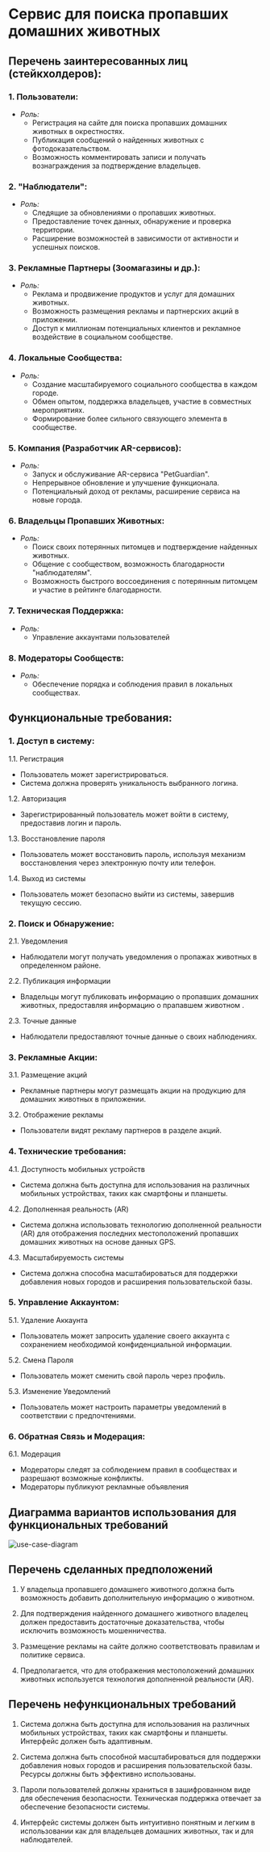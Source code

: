# Сервис для поиска пропавших домашних животных

## Перечень заинтересованных лиц (стейкхолдеров):

### 1. Пользователи:
   - *Роль:*
     - Регистрация на сайте для поиска пропавших домашних животных в окрестностях.
     - Публикация сообщений о найденных животных с фотодоказательством.
     - Возможность комментировать записи и получать вознаграждения за подтверждение владельцев.

### 2. "Наблюдатели":
   - *Роль:*
     - Следящие за обновлениями о пропавших животных.
     - Предоставление точек данных, обнаружение и проверка территории.
     - Расширение возможностей в зависимости от активности и успешных поисков.

### 3. Рекламные Партнеры (Зоомагазины и др.):
   - *Роль:*
     - Реклама и продвижение продуктов и услуг для домашних животных.
     - Возможность размещения рекламы и партнерских акций в приложении.
     - Доступ к миллионам потенциальных клиентов и рекламное воздействие в социальном сообществе.

### 4. Локальные Сообщества:
   - *Роль:*
     - Создание масштабируемого социального сообщества в каждом городе.
     - Обмен опытом, поддержка владельцев, участие в совместных мероприятиях.
     - Формирование более сильного связующего элемента в сообществе.

### 5. Компания (Разработчик AR-сервисов):
   - *Роль:*
     - Запуск и обслуживание AR-сервиса "PetGuardian".
     - Непрерывное обновление и улучшение функционала.
     - Потенциальный доход от рекламы, расширение сервиса на новые города.

### 6. Владельцы Пропавших Животных:
   - *Роль:*
     - Поиск своих потерянных питомцев и подтверждение найденных животных.
     - Общение с сообществом, возможность благодарности "наблюдателям".
     - Возможность быстрого воссоединения с потерянным питомцем и участие в рейтинге благодарности.

### 7. Техническая Поддержка:
   - *Роль:*
     - Управление аккаунтами пользователей

### 8. Модераторы Сообществ:
   - *Роль:*
     - Обеспечение порядка и соблюдения правил в локальных сообществах.

## Функциональные требования:

### 1. Доступ в систему:

1.1. Регистрация
   - Пользователь может зарегистрироваться.
   - Система должна проверять уникальность выбранного логина.

1.2. Авторизация
   - Зарегистрированный пользователь может войти в систему, предоставив логин и пароль.

1.3. Восстановление пароля
   - Пользователь может восстановить пароль, используя механизм восстановления через электронную почту или телефон.

1.4. Выход из системы
   - Пользователь может безопасно выйти из системы, завершив текущую сессию.

### 2. Поиск и Обнаружение:

2.1. Уведомления
   - Наблюдатели могут получать уведомления о пропажах животных в определенном районе.

2.2. Публикация информации
   - Владельцы могут публиковать информацию о пропавших домашних животных, предоставляя информацию о прапавшем животном .

2.3. Точные данные
   - Наблюдатели предоставляют точные данные о своих наблюдениях.

### 3. Рекламные Акции:

3.1. Размещение акций
   - Рекламные партнеры могут размещать акции на продукцию для домашних животных в приложении.

3.2. Отображение рекламы
   - Пользователи видят рекламу партнеров в разделе акций.

### 4. Технические требования:

4.1. Доступность мобильных устройств
   - Система должна быть доступна для использования на различных мобильных устройствах, таких как смартфоны и планшеты.

4.2. Дополненная реальность (AR)
   - Система должна использовать технологию дополненной реальности (AR) для отображения последних местоположений пропавших домашних животных на основе данных GPS.

4.3. Масштабируемость системы
   - Система должна способна масштабироваться для поддержки добавления новых городов и расширения пользовательской базы.

### 5. Управление Аккаунтом:

5.1. Удаление Аккаунта
   - Пользователь может запросить удаление своего аккаунта с сохранением необходимой конфиденциальной информации.

5.2. Смена Пароля
   - Пользователь может сменить свой пароль через профиль.

5.3. Изменение Уведомлений
   - Пользователь может настроить параметры уведомлений в соответствии с предпочтениями.

### 6. Обратная Связь и Модерация:

6.1. Модерация
   - Модераторы следят за соблюдением правил в сообществах и разрешают возможные конфликты.
   - Модераторы публикуют рекламные объявления 

## Диаграмма вариантов использования для функциональных требований

![use-case-diagram](https://github.com/nikitasik4ik/HSE_Architecture/blob/LabWork1/Lab%20Work%20%E2%84%961/docs/use-case-diagram.drawio.png)

## Перечень сделанных предположений

1. У владельца пропавшего домашнего животного должна быть возможность добавить дополнительную информацию о животном.

2. Для подтверждения найденного домашнего животного владелец должен предоставить достаточные доказательства, чтобы исключить возможность мошенничества.

3. Размещение рекламы на сайте должно соответствовать правилам и политике сервиса.

4. Предполагается, что для отображения местоположений домашних животных используется технология дополненной реальности (AR). 

## Перечень нефункциональных требований

1. Система должна быть доступна для использования на различных мобильных устройствах, таких как смартфоны и планшеты. Интерфейс должен быть адаптивным.

2. Система должна быть способной масштабироваться для поддержки добавления новых городов и расширения пользовательской базы. Ресурсы должны быть эффективно использованы.

3. Пароли пользователей должны храниться в зашифрованном виде для обеспечения безопасности. Техническая поддержка отвечает за обеспечение безопасности системы.

4. Интерфейс системы должен быть интуитивно понятным и легким в использовании как для владельцев домашних животных, так и для наблюдателей.
